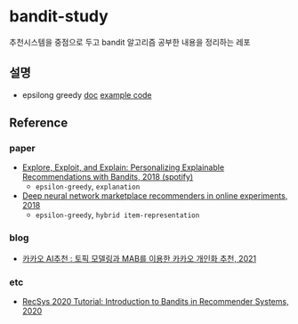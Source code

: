 # bandit-study
추천시스템을 중점으로 두고 bandit 알고리즘 공부한 내용을 정리하는 레포

## 설명
- epsilong greedy [doc](./01_epsilon_greedy.md) [example code](./notebook/epsilon_greedy.ipynb)

## Reference

### paper
- [Explore, Exploit, and Explain: Personalizing Explainable Recommendations with Bandits, 2018 (spotify)](https://static1.squarespace.com/static/5ae0d0b48ab7227d232c2bea/t/5ba849e3c83025fa56814f45/1537755637453/BartRecSys.pdf)
  - `epsilon-greedy`, `explanation`
- [Deep neural network marketplace recommenders in online experiments, 2018](https://arxiv.org/abs/1809.02130)
  - `epsilon-greedy`, `hybrid item-representation`

### blog
- [카카오 AI추천 : 토픽 모델링과 MAB를 이용한 카카오 개인화 추천, 2021](https://tech.kakao.com/posts/445)

### etc
- [RecSys 2020 Tutorial: Introduction to Bandits in Recommender Systems, 2020](https://www.youtube.com/watch?v=rDjCfQJ_sYY&t=6s)
